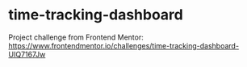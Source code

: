 # time-tracking-dashboard

Project challenge from Frontend Mentor:
https://www.frontendmentor.io/challenges/time-tracking-dashboard-UIQ7167Jw
